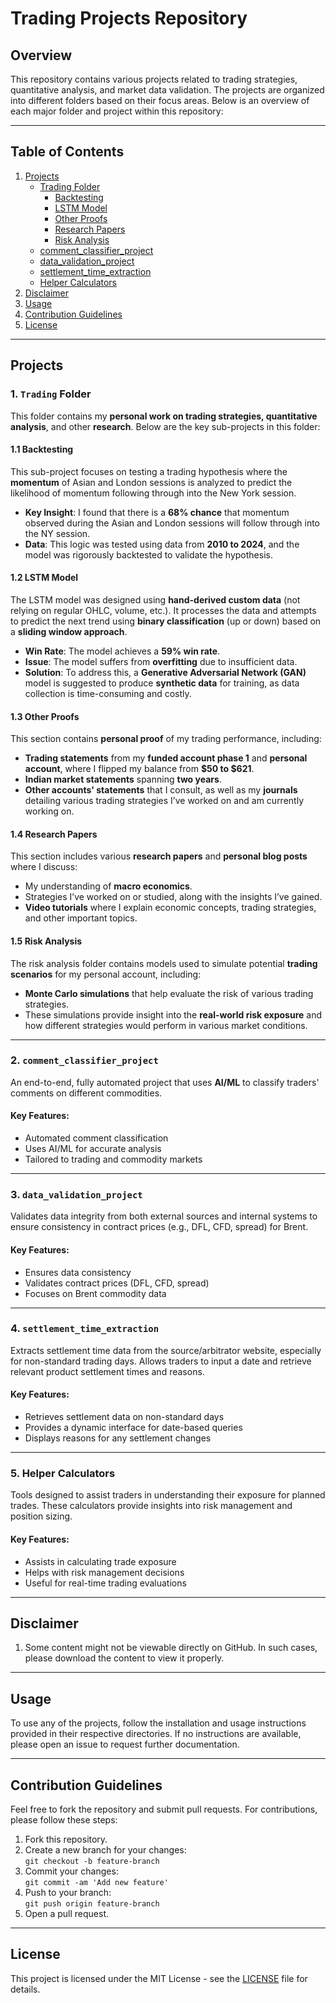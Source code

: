 # Trading Projects Repository

## Overview

This repository contains various projects related to trading strategies, quantitative analysis, and market data validation. The projects are organized into different folders based on their focus areas. Below is an overview of each major folder and project within this repository:

---

## Table of Contents

1. [Projects](#projects)
   - [Trading Folder](#trading-folder)
     - [Backtesting](#backtesting)
     - [LSTM Model](#lstm-model)
     - [Other Proofs](#other-proofs)
     - [Research Papers](#research-papers)
     - [Risk Analysis](#risk-analysis)
   - [comment_classifier_project](#comment_classifier_project)
   - [data_validation_project](#data_validation_project)
   - [settlement_time_extraction](#settlement_time_extraction)
   - [Helper Calculators](#helper-calculators)
2. [Disclaimer](#disclaimer)
3. [Usage](#usage)
4. [Contribution Guidelines](#contribution-guidelines)
5. [License](#license)

---

## Projects

### 1. `Trading` Folder

This folder contains my **personal work on trading strategies, quantitative analysis**, and other **research**. Below are the key sub-projects in this folder:

#### **1.1 Backtesting**
This sub-project focuses on testing a trading hypothesis where the **momentum** of Asian and London sessions is analyzed to predict the likelihood of momentum following through into the New York session.

- **Key Insight**: I found that there is a **68% chance** that momentum observed during the Asian and London sessions will follow through into the NY session.
- **Data**: This logic was tested using data from **2010 to 2024**, and the model was rigorously backtested to validate the hypothesis.

#### **1.2 LSTM Model**
The LSTM model was designed using **hand-derived custom data** (not relying on regular OHLC, volume, etc.). It processes the data and attempts to predict the next trend using **binary classification** (up or down) based on a **sliding window approach**.

- **Win Rate**: The model achieves a **59% win rate**.
- **Issue**: The model suffers from **overfitting** due to insufficient data.
- **Solution**: To address this, a **Generative Adversarial Network (GAN)** model is suggested to produce **synthetic data** for training, as data collection is time-consuming and costly.

#### **1.3 Other Proofs**
This section contains **personal proof** of my trading performance, including:
- **Trading statements** from my **funded account phase 1** and **personal account**, where I flipped my balance from **$50 to $621**.
- **Indian market statements** spanning **two years**.
- **Other accounts' statements** that I consult, as well as my **journals** detailing various trading strategies I’ve worked on and am currently working on.

#### **1.4 Research Papers**
This section includes various **research papers** and **personal blog posts** where I discuss:
- My understanding of **macro economics**.
- Strategies I’ve worked on or studied, along with the insights I’ve gained.
- **Video tutorials** where I explain economic concepts, trading strategies, and other important topics.

#### **1.5 Risk Analysis**
The risk analysis folder contains models used to simulate potential **trading scenarios** for my personal account, including:
- **Monte Carlo simulations** that help evaluate the risk of various trading strategies.
- These simulations provide insight into the **real-world risk exposure** and how different strategies would perform in various market conditions.

---

### 2. `comment_classifier_project`

An end-to-end, fully automated project that uses **AI/ML** to classify traders' comments on different commodities.

#### Key Features:
- Automated comment classification
- Uses AI/ML for accurate analysis
- Tailored to trading and commodity markets

---

### 3. `data_validation_project`

Validates data integrity from both external sources and internal systems to ensure consistency in contract prices (e.g., DFL, CFD, spread) for Brent.

#### Key Features:
- Ensures data consistency
- Validates contract prices (DFL, CFD, spread)
- Focuses on Brent commodity data

---

### 4. `settlement_time_extraction`

Extracts settlement time data from the source/arbitrator website, especially for non-standard trading days. Allows traders to input a date and retrieve relevant product settlement times and reasons.

#### Key Features:
- Retrieves settlement data on non-standard days
- Provides a dynamic interface for date-based queries
- Displays reasons for any settlement changes

---

### 5. Helper Calculators

Tools designed to assist traders in understanding their exposure for planned trades. These calculators provide insights into risk management and position sizing.

#### Key Features:
- Assists in calculating trade exposure
- Helps with risk management decisions
- Useful for real-time trading evaluations

---

## Disclaimer

1. Some content might not be viewable directly on GitHub. In such cases, please download the content to view it properly.

---

## Usage

To use any of the projects, follow the installation and usage instructions provided in their respective directories. If no instructions are available, please open an issue to request further documentation.

---

## Contribution Guidelines

Feel free to fork the repository and submit pull requests. For contributions, please follow these steps:

1. Fork this repository.
2. Create a new branch for your changes:  
   `git checkout -b feature-branch`
3. Commit your changes:  
   `git commit -am 'Add new feature'`
4. Push to your branch:  
   `git push origin feature-branch`
5. Open a pull request.

---

## License

This project is licensed under the MIT License - see the [LICENSE](LICENSE) file for details.
